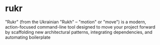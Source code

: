 # rukr
"Rukr" (from the Ukrainian "Rukh" – "motion" or "move") is a modern, action-focused command-line tool designed to move your project forward by scaffolding new architectural patterns, integrating dependencies, and automating boilerplate
